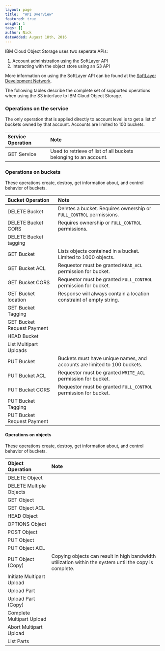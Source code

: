 ```yaml
---
layout: page
title:  "API Overview"
featured: true
weight: 1
tags: []
author: Nick
dateAdded: August 18th, 2016
---
```


IBM Cloud Object Storage uses two seperate APIs:

1. Account administration using the SoftLayer API
2. Interacting with the object store using an S3 API

More information on using the SoftLayer API can be found at the [SoftLayer Development Network](http://sldn.softlayer.com/reference/services/SoftLayer_Network_Storage_Hub_Cleversafe_Account).

The following tables describe the complete set of supported operations when using the S3 interface to IBM Cloud Object Storage. 

### Operations on the service

The only operation that is applied directly to account level is to get a list of buckets owned by that account. Accounts are limited to 100 buckets.

| Service Operation | Note |
|:----|:---|
| GET Service | Used to retrieve of list of all buckets belonging to an account. | 

### Operations on buckets

These operations create, destroy, get information about, and control behavior of buckets.

| Bucket Operation | Note |
|:----|:---|
| DELETE Bucket | Deletes a bucket.  Requires ownership or ``FULL_CONTROL`` permissions. |
| DELETE Bucket CORS | Requires ownership or ``FULL_CONTROL`` permissions. |
| DELETE Bucket tagging | |
| GET Bucket | Lists objects contained in a bucket.  Limited to 1000 objects. |
| GET Bucket ACL |Requestor must be granted ``READ_ACL`` permission for bucket. |
| GET Bucket CORS |Requestor must be granted ``FULL_CONTROL`` permission for bucket. |
| GET Bucket location | Response will always contain a location constraint of empty string. |
| GET Bucket Tagging | |
| GET Bucket Request Payment |  |
| HEAD Bucket |  |
| List Multipart Uploads |  |
| PUT Bucket | Buckets must have unique names, and accounts are limited to 100 buckets. |
| PUT Bucket ACL | Requestor must be granted ``WRITE_ACL`` permission for bucket. |
| PUT Bucket CORS | Requestor must be granted ``FULL_CONTROL`` permission for bucket. |
| PUT Bucket Tagging | |
| PUT Bucket Request Payment | |

#### Operations on objects

These operations create, destroy, get information about, and control behavior of buckets.

| Object Operation | Note |
| :---------------| :------|
| DELETE Object |
| DELETE Multiple Objects  |
| GET Object |
| GET Object ACL |
| HEAD Object |
| OPTIONS Object |
| POST Object |
| PUT Object |
| PUT Object ACL |
| PUT Object (Copy) | Copying objects can result in high bandwidth utilization within the system until the copy is complete. |
| Initiate Multipart Upload |
| Upload Part |
| Upload Part (Copy) |
| Complete Multipart Upload |
| Abort Multipart Upload |
| List Parts |
